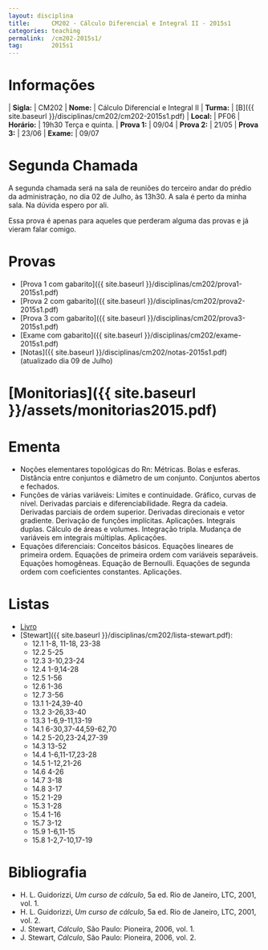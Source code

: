 ```yaml
---
layout: disciplina
title:      CM202 - Cálculo Diferencial e Integral II - 2015s1
categories: teaching
permalink:  /cm202-2015s1/
tag:        2015s1
---
```


# Informações

  | **Sigla:**   | CM202
  | **Nome:**    | Cálculo Diferencial e Integral II
  | **Turma:**   | [B]({{ site.baseurl }}/disciplinas/cm202/cm202-2015s1.pdf)
  | **Local:**   | PF06
  | **Horário:** | 19h30 Terça e quinta.
  | **Prova 1:** | 09/04
  | **Prova 2:** | 21/05
  | **Prova 3:** | 23/06
  | **Exame:**   | 09/07

# Segunda Chamada

A segunda chamada será na sala de reuniões do terceiro andar do prédio da
administração, no dia 02 de Julho, às 13h30. A sala é perto da minha sala. Na
dúvida espero por ali.

Essa prova é apenas para aqueles que perderam alguma das provas e já vieram
falar comigo.

# Provas

  - [Prova 1 com gabarito]({{ site.baseurl }}/disciplinas/cm202/prova1-2015s1.pdf)
  - [Prova 2 com gabarito]({{ site.baseurl }}/disciplinas/cm202/prova2-2015s1.pdf)
  - [Prova 3 com gabarito]({{ site.baseurl }}/disciplinas/cm202/prova3-2015s1.pdf)
  - [Exame com gabarito]({{ site.baseurl }}/disciplinas/cm202/exame-2015s1.pdf)
  - [Notas]({{ site.baseurl }}/disciplinas/cm202/notas-2015s1.pdf) (atualizado
    dia 09 de Julho)

# [Monitorias]({{ site.baseurl }}/assets/monitorias2015.pdf)

# Ementa

  - Noções elementares topológicas do Rn: Métricas.  Bolas e esferas.  Distância
    entre conjuntos e diâmetro de um conjunto.  Conjuntos abertos e fechados.
  - Funções de várias variáveis: Limites e continuidade.  Gráfico, curvas de
    nível.  Derivadas parciais e diferenciabilidade.  Regra da cadeia.
    Derivadas parciais de ordem superior.  Derivadas direcionais e vetor
    gradiente.  Derivação de funções implícitas.  Aplicações.  Integrais duplas.
    Cálculo de áreas e volumes.  Integração tripla.  Mudança de variáveis em
    integrais múltiplas.  Aplicações.
  - Equações diferenciais: Conceitos básicos.  Equações lineares de primeira
    ordem.  Equações de primeira ordem com variáveis separáveis.  Equações
    homogêneas.  Equação de Bernoulli.  Equações de segunda ordem com
    coeficientes constantes.  Aplicações.

# Listas

  - [Livro](http://www.clicmates.com.br/arquivosparadonwloads/Calculo%20Vol%202%20%285%20ed%29%20-%20James%20Stewart%20%28em%20portugues%29.pdf)
  - [Stewart]({{ site.baseurl }}/disciplinas/cm202/lista-stewart.pdf):
    - 12.1 1-8, 11-18, 23-38
    - 12.2 5-25
    - 12.3 3-10,23-24
    - 12.4 1-9,14-28
    - 12.5 1-56
    - 12.6 1-36
    - 12.7 3-56
    - 13.1 1-24,39-40
    - 13.2 3-26,33-40
    - 13.3 1-6,9-11,13-19
    - 14.1 6-30,37-44,59-62,70
    - 14.2 5-20,23-24,27-39
    - 14.3 13-52
    - 14.4 1-6,11-17,23-28
    - 14.5 1-12,21-26
    - 14.6 4-26
    - 14.7 3-18
    - 14.8 3-17
    - 15.2 1-29
    - 15.3 1-28
    - 15.4 1-16
    - 15.7 3-12
    - 15.9 1-6,11-15
    - 15.8 1-2,7-10,17-19


# Bibliografia

  - H. L. Guidorizzi, _Um curso de cálculo_, 5a ed. Rio de Janeiro, LTC, 2001,
    vol. 1.
  - H. L. Guidorizzi, _Um curso de cálculo_, 5a ed. Rio de Janeiro, LTC, 2001,
    vol. 2.
  - J. Stewart, _Cálculo_, São Paulo: Pioneira, 2006, vol. 1.
  - J. Stewart, _Cálculo_, São Paulo: Pioneira, 2006, vol. 2.
